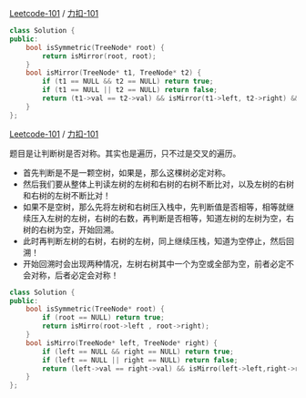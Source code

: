 

[Leetcode-101](https://leetcode.com/problems/symmetric-tree/description/) / [力扣-101](https://leetcode-cn.com/problems/symmetric-tree/description/)
```cpp
class Solution {
public:
    bool isSymmetric(TreeNode* root) {
        return isMirror(root, root);
    }
    bool isMirror(TreeNode* t1, TreeNode* t2) {
        if (t1 == NULL && t2 == NULL) return true;
        if (t1 == NULL || t2 == NULL) return false;
        return (t1->val == t2->val) && isMirror(t1->left, t2->right) && isMirror(t1->right, t2->left);
    }
};
```


[Leetcode-101](https://leetcode.com/problems/symmetric-tree/) / [力扣-101](https://leetcode-cn.com/problems/symmetric-tree/)

题目是让判断树是否对称。其实也是遍历，只不过是交叉的遍历。

* 首先判断是不是一颗空树，如果是，那么这棵树必定对称。
* 然后我们要从整体上判读左树的左树和右树的右树不断比对，以及左树的右树和右树的左树不断比对！
* 如果不是空树，那么先将左树和右树压入栈中，先判断值是否相等，相等就继续压入左树的左树，右树的右数，再判断是否相等，知道左树的左树为空，右树的右树为空，开始回溯。
* 此时再判断左树的右树，右树的左树，同上继续压栈，知道为空停止，然后回溯！
* 开始回溯时会出现两种情况，左树右树其中一个为空或全部为空，前者必定不会对称，后者必定会对称！

```cpp
class Solution {
public:
    bool isSymmetric(TreeNode* root) {
        if (root == NULL) return true;
        return isMirro(root->left , root->right);
    }
    bool isMirro(TreeNode* left, TreeNode* right) {
        if (left == NULL && right == NULL) return true;
        if (left == NULL || right == NULL) return false;
        return (left->val == right->val) && isMirro(left->left,right->right) && isMirro(left->right,right->left);
    }
};
```

